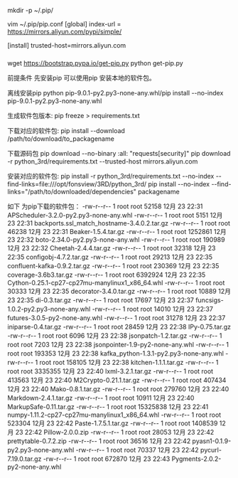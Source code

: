 mkdir -p ~/.pip/

vim ~/.pip/pip.conf
[global]
index-url = https://mirrors.aliyun.com/pypi/simple/

[install]
trusted-host=mirrors.aliyun.com
#####

wget https://bootstrap.pypa.io/get-pip.py
python get-pip.py

前提条件 先安装pip
可以使用pip 安装本地的软件包。

离线安装pip
python pip-9.0.1-py2.py3-none-any.whl/pip install --no-index pip-9.0.1-py2.py3-none-any.whl

生成软件包版本:
pip freeze  > requirements.txt

下载对应的软件包:
pip install --download /path/to/download/to_packagename

下载源码包
pip download --no-binary :all:  "requests[security]"
pip download -r python_3rd/requirements.txt --trusted-host mirrors.aliyun.com

安装对应的软件包:
pip install -r python_3rd/requirements.txt  --no-index --find-links=file:///opt/fonsview/3RD/python_3rd/
pip install --no-index --find-links="/path/to/downloaded/dependencies" packagename




如下 为pip下载的软件包：
-rw-r--r-- 1 root root    52158 12月 23 22:31 APScheduler-3.2.0-py2.py3-none-any.whl
-rw-r--r-- 1 root root     5151 12月 23 22:31 backports.ssl_match_hostname-3.4.0.2.tar.gz
-rw-r--r-- 1 root root    46238 12月 23 22:31 Beaker-1.5.4.tar.gz
-rw-r--r-- 1 root root  1252861 12月 23 22:32 boto-2.34.0-py2.py3-none-any.whl
-rw-r--r-- 1 root root   190989 12月 23 22:32 Cheetah-2.4.4.tar.gz
-rw-r--r-- 1 root root    32318 12月 23 22:35 configobj-4.7.2.tar.gz
-rw-r--r-- 1 root root    29213 12月 23 22:35 confluent-kafka-0.9.2.tar.gz
-rw-r--r-- 1 root root   230369 12月 23 22:35 coverage-3.6b3.tar.gz
-rw-r--r-- 1 root root  6392924 12月 23 22:35 Cython-0.25.1-cp27-cp27mu-manylinux1_x86_64.whl
-rw-r--r-- 1 root root    30333 12月 23 22:35 decorator-3.4.0.tar.gz
-rw-r--r-- 1 root root    10889 12月 23 22:35 di-0.3.tar.gz
-rw-r--r-- 1 root root    17697 12月 23 22:37 funcsigs-1.0.2-py2.py3-none-any.whl
-rw-r--r-- 1 root root    14010 12月 23 22:37 futures-3.0.5-py2-none-any.whl
-rw-r--r-- 1 root root    31278 12月 23 22:37 iniparse-0.4.tar.gz
-rw-r--r-- 1 root root    28459 12月 23 22:38 IPy-0.75.tar.gz
-rw-r--r-- 1 root root     6096 12月 23 22:38 jsonpatch-1.2.tar.gz
-rw-r--r-- 1 root root     7203 12月 23 22:38 jsonpointer-1.9-py2-none-any.whl
-rw-r--r-- 1 root root   193353 12月 23 22:38 kafka_python-1.3.1-py2.py3-none-any.whl
-rw-r--r-- 1 root root   158105 12月 23 22:38 kitchen-1.1.1.tar.gz
-rw-r--r-- 1 root root  3335355 12月 23 22:40 lxml-3.2.1.tar.gz
-rw-r--r-- 1 root root   413563 12月 23 22:40 M2Crypto-0.21.1.tar.gz
-rw-r--r-- 1 root root   407434 12月 23 22:40 Mako-0.8.1.tar.gz
-rw-r--r-- 1 root root   279760 12月 23 22:40 Markdown-2.4.1.tar.gz
-rw-r--r-- 1 root root    10911 12月 23 22:40 MarkupSafe-0.11.tar.gz
-rw-r--r-- 1 root root 15325838 12月 23 22:41 numpy-1.11.2-cp27-cp27mu-manylinux1_x86_64.whl
-rw-r--r-- 1 root root   523304 12月 23 22:42 Paste-1.7.5.1.tar.gz
-rw-r--r-- 1 root root  1408539 12月 23 22:42 Pillow-2.0.0.zip
-rw-r--r-- 1 root root    28053 12月 23 22:42 prettytable-0.7.2.zip
-rw-r--r-- 1 root root    36516 12月 23 22:42 pyasn1-0.1.9-py2.py3-none-any.whl
-rw-r--r-- 1 root root    70337 12月 23 22:42 pycurl-7.19.0.tar.gz
-rw-r--r-- 1 root root   672870 12月 23 22:43 Pygments-2.0.2-py2-none-any.whl